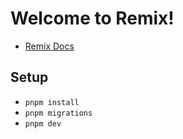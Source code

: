 # Welcome to Remix!

- [Remix Docs](https://remix.run/docs)

## Setup

- `pnpm install`
- `pnpm migrations`
- `pnpm dev`